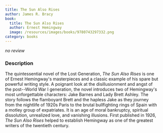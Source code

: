 ```yaml
---
title: The Sun Also Rises
author: James R. Bracy
book:
  title: The Sun Also Rises
  author: Ernest Hemingway
  image: /resources/images/books/9780743297332.png
category: books
---
```


*no review*

### Description

The quintessential novel of the Lost Generation, *The Sun Also Rises*
is one of Ernest Hemingway's masterpieces and a classic example of his
spare but powerful writing style. A poignant look at the
disillusionment and angst of the post--World War I generation, the
novel introduces two of Hemingway's most unforgettable characters:
Jake Barnes and Lady Brett Ashley. The story follows the flamboyant
Brett and the hapless Jake as they journey from the nightlife of 1920s
Paris to the brutal bullfighting rings of Spain with a motley group of
expatriates. It is an age of moral bankruptcy, spiritual dissolution,
unrealized love, and vanishing illusions. First published in 1926,
*The Sun Also Rises* helped to establish Hemingway as one of the
greatest writers of the twentieth century.
